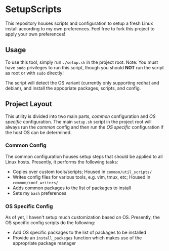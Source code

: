 # SetupScripts
This repository houses scripts and configuration to setup a fresh Linux install
according to my own preferences. Feel free to fork this project to apply your
own preferences!

## Usage
To use this tool, simply run `./setup.sh` in the project root. Note: You must
have `sudo` privileges to run this script, though you should **NOT** run the
script as root or with `sudo` directly!

The script will detect the OS variant (currently only supporting redhat and
debian), and install the appopriate packages, scripts, and config.

## Project Layout
This utility is divided into two main parts, *common* configuration and *OS 
specific* configuration. The main `setup.sh` script in the project root will
always run the *common* config and then run the *OS specific* configuration
if the host OS can be determined.

### Common Config
The common configuration houses setup steps that should be applied to all Linux
hosts. Presently, it performs the following tasks:
* Copies over custom tools/scripts; Housed in `common/util_scripts/`
* Writes config files for various tools, e.g. vim, tmux, etc; Housed in `common/conf_writers/`
* Adds common packages to the list of packages to install
* Sets my `bash` preferences

### OS Specific Config
As of yet, I haven't setup much customization based on OS. Presently, the OS
specific config scripts do the following:
* Add OS specific packages to the list of packages to be installed
* Provide an `install_packages` function which makes use of the appropriate package manager

